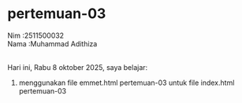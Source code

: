 # pertemuan-03

Nim :2511500032<br>
Nama :Muhammad Adithiza<br><br>

Hari ini, Rabu 8 oktober 2025, saya belajar:
<ol>
<li>menggunakan file emmet.html pertemuan-03 untuk file index.html pertemuan-03</li>
</ol>
